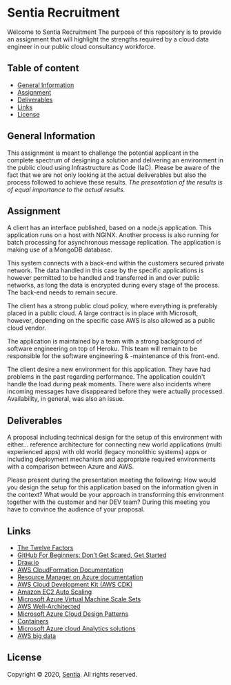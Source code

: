 # Sentia Recruitment
Welcome to Sentia Recruitment
The purpose of this repository is to provide an assignment that will highlight the strengths required by a cloud data engineer in our public cloud consultancy workforce.

## Table of content
- [General Information](#general-information)
- [Assignment](#assignment)
- [Deliverables](#deliverables)
- [Links](#links)
- [License](#license)

## General Information
This assignment is meant to challenge the potential applicant in the complete spectrum of designing a solution and delivering an environment in the public cloud using Infrastructure as Code (IaC).
Please be aware of the fact that we are not only looking at the actual deliverables but also the process followed to achieve these results. *The presentation of the results is of equal importance to the actual results.*

## Assignment
A client has an interface published, based on a node.js application. This application runs on a host with NGINX. Another process is also running for batch processing for asynchronous message replication. The application is making use of a MongoDB database.

This system connects with a back-end within the customers secured private network. The data handled in this case by the specific applications is however permitted to be handled and transferred in and over public networks, as long the data is encrypted during every stage of the process. The back-end needs to remain secure.

The client has a strong public cloud policy, where everything is preferably placed in a public cloud. A large contract is in place with Microsoft, however, depending on the specific case AWS is also allowed as a public cloud vendor.

The application is maintained by a team with a strong background of software engineering on top of Heroku. This team will remain to be responsible for the software engineering & -maintenance of this front-end.

The client desire a new environment for this application. They have had problems in the past regarding performance. The application couldn't handle the load during peak moments. There were also incidents where incoming messages have disappeared before they were actually processed. Availability, in general, was also an issue.

## Deliverables
A proposal including technical design for the setup of this environment with either...
reference architecture for connecting new world applications (multi experienced apps) with old world (legacy monolithic systems) apps
or including deployment mechanism and appropriate required environments with a comparison between Azure and AWS.

Please present during the presentation meeting the following:
How would you design the setup for this application based on the information given in the context?
What would be your approach in transforming this environment together with the customer and her DEV team?
During this meeting you have to convince the audience of your proposal.

## Links
- [The Twelve Factors](https://12factor.net/)
- [GitHub For Beginners: Don’t Get Scared, Get Started](https://readwrite.com/2013/09/30/understanding-github-a-journey-for-beginners-part-1/)
- [Draw.io](https://www.draw.io/)
- [AWS CloudFormation Documentation](https://docs.aws.amazon.com/cloudformation/index.html)
- [Resource Manager on Azure documentation](https://docs.microsoft.com/en-us/azure/azure-resource-manager/)
- [AWS Cloud Development Kit (AWS CDK)](https://github.com/aws/aws-cdk)
- [Amazon EC2 Auto Scaling](https://aws.amazon.com/ec2/autoscaling/?sc_channel=ba&sc_campaign=autoscaling-ec2-button&sc_medium=button&sc_country=global&sc_geo=global&sc_outcome=aware)
- [Microsoft Azure Virtual Machine Scale Sets](https://docs.microsoft.com/en-us/azure/virtual-machine-scale-sets/overview?toc=%2Fazure%2Fvirtual-machines%2Flinux%2Ftoc.json)
- [AWS Well-Architected](https://aws.amazon.com/architecture/well-architected/)
- [Microsoft Azure Cloud Design Patterns](https://docs.microsoft.com/en-us/azure/architecture/patterns/)
- [Containers](https://www.docker.com/resources/what-container)
- [Microsoft Azure cloud Analytics solutions](https://docs.microsoft.com/en-us/azure/architecture/solution-ideas/articles/advanced-analytics-on-big-data)
- [AWS big data](https://aws.amazon.com/big-data/datalakes-and-analytics/)
## License
Copyright © 2020, [Sentia](https://sentia.com). All rights reserved.

